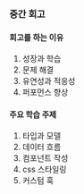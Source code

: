 ### 중간 회고
#### 회고를 하는 이유
1. 성장과 학습
2. 문제 해결
3. 유연성과 적응성
4. 퍼포먼스 향상

#### 주요 학습 주제
1. 타입과 모델
2. 데이터 흐름
3. 컴포넌트 작성
4. css 스타일링
5. 커스텀 훅
